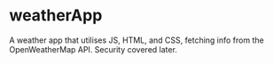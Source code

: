 # weatherApp
A weather app that utilises JS, HTML, and CSS, fetching info from the OpenWeatherMap API.
Security covered later.
